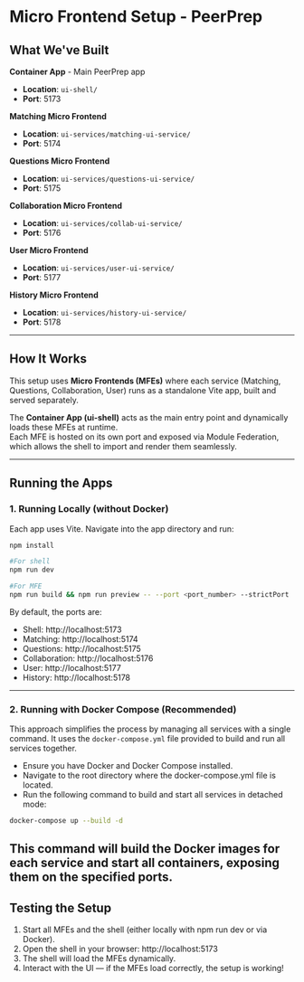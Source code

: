 # Micro Frontend Setup - PeerPrep

## What We've Built

**Container App** - Main PeerPrep app  
- **Location**: `ui-shell/`  
- **Port**: 5173  

**Matching Micro Frontend**  
- **Location**: `ui-services/matching-ui-service/`  
- **Port**: 5174  

**Questions Micro Frontend**  
- **Location**: `ui-services/questions-ui-service/`  
- **Port**: 5175  

**Collaboration Micro Frontend**  
- **Location**: `ui-services/collab-ui-service/`  
- **Port**: 5176  

**User Micro Frontend**  
- **Location**: `ui-services/user-ui-service/`  
- **Port**: 5177  

**History Micro Frontend**  
- **Location**: `ui-services/history-ui-service/`  
- **Port**: 5178

---

## How It Works

This setup uses **Micro Frontends (MFEs)** where each service (Matching, Questions, Collaboration, User) runs as a standalone Vite app, built and served separately.  

The **Container App (ui-shell)** acts as the main entry point and dynamically loads these MFEs at runtime.  
Each MFE is hosted on its own port and exposed via Module Federation, which allows the shell to import and render them seamlessly.

---

## Running the Apps

### 1. Running Locally (without Docker)
Each app uses Vite. Navigate into the app directory and run:

```bash
npm install

#For shell
npm run dev 

#For MFE
npm run build && npm run preview -- --port <port_number> --strictPort 
```

By default, the ports are:
- Shell: http://localhost:5173
- Matching: http://localhost:5174
- Questions: http://localhost:5175
- Collaboration: http://localhost:5176
- User: http://localhost:5177
- History: http://localhost:5178
---
### 2. Running with Docker Compose (Recommended)
This approach simplifies the process by managing all services with a single command. It uses the `docker-compose.yml` file provided to build and run all services together.
- Ensure you have Docker and Docker Compose installed.
- Navigate to the root directory where the docker-compose.yml file is located.
- Run the following command to build and start all services in detached mode:
```bash
docker-compose up --build -d
```

This command will build the Docker images for each service and start all containers, exposing them on the specified ports.
---
## Testing the Setup
1. Start all MFEs and the shell (either locally with npm run dev or via Docker).
2. Open the shell in your browser: http://localhost:5173
3. The shell will load the MFEs dynamically.
4. Interact with the UI — if the MFEs load correctly, the setup is working!
